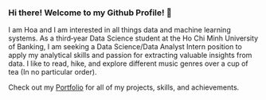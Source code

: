 ### Hi there! Welcome to my Github Profile! 👋

I am Hoa and I am interested in all things data and machine learning systems. As a third‑year Data Science student at the Ho Chi Minh University of Banking, I am seeking a Data Science/Data Analyst Intern position to apply my analytical skills and passion for extracting valuable insights from data. I like to read, hike, and explore different music genres over a cup of tea (In no particular order).

Check out my [Portfolio](https://nguyennhathoa6255.wixsite.com/hoasportfolio) for all of my projects, skills, and achievements.
